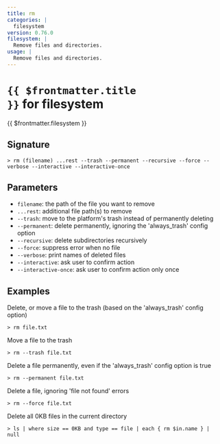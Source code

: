 ```yaml
---
title: rm
categories: |
  filesystem
version: 0.76.0
filesystem: |
  Remove files and directories.
usage: |
  Remove files and directories.
---
```


# <code>{{ $frontmatter.title }}</code> for filesystem

<div class='command-title'>{{ $frontmatter.filesystem }}</div>

## Signature

```> rm (filename) ...rest --trash --permanent --recursive --force --verbose --interactive --interactive-once```

## Parameters

 -  `filename`: the path of the file you want to remove
 -  `...rest`: additional file path(s) to remove
 -  `--trash`: move to the platform's trash instead of permanently deleting
 -  `--permanent`: delete permanently, ignoring the 'always_trash' config option
 -  `--recursive`: delete subdirectories recursively
 -  `--force`: suppress error when no file
 -  `--verbose`: print names of deleted files
 -  `--interactive`: ask user to confirm action
 -  `--interactive-once`: ask user to confirm action only once

## Examples

Delete, or move a file to the trash (based on the 'always_trash' config option)
```shell
> rm file.txt
```

Move a file to the trash
```shell
> rm --trash file.txt
```

Delete a file permanently, even if the 'always_trash' config option is true
```shell
> rm --permanent file.txt
```

Delete a file, ignoring 'file not found' errors
```shell
> rm --force file.txt
```

Delete all 0KB files in the current directory
```shell
> ls | where size == 0KB and type == file | each { rm $in.name } | null
```
